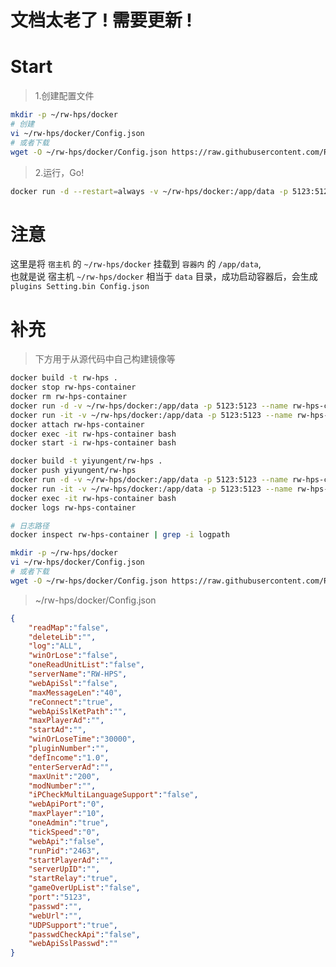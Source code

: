 # 文档太老了 ! 需要更新 !  

# Start

> 1.创建配置文件

```bash
mkdir -p ~/rw-hps/docker
# 创建
vi ~/rw-hps/docker/Config.json
# 或者下载
wget -O ~/rw-hps/docker/Config.json https://raw.githubusercontent.com/RW-HPS/RW-HPS/master/docker/Config.json
```

> 2.运行，Go!

```bash
docker run -d --restart=always -v ~/rw-hps/docker:/app/data -p 5123:5123 --name rw-hps-container yiyungent/rw-hps
```



# 注意

这里是将 `宿主机` 的 `~/rw-hps/docker` 挂载到 `容器内` 的 `/app/data`,   
也就是说 宿主机 `~/rw-hps/docker` 相当于 `data` 目录，成功启动容器后，会生成 `plugins Setting.bin Config.json`


# 补充

> 下方用于从源代码中自己构建镜像等

```bash
docker build -t rw-hps .
docker stop rw-hps-container
docker rm rw-hps-container
docker run -d -v ~/rw-hps/docker:/app/data -p 5123:5123 --name rw-hps-container rw-hps
docker run -it -v ~/rw-hps/docker:/app/data -p 5123:5123 --name rw-hps-container rw-hps bash
docker attach rw-hps-container
docker exec -it rw-hps-container bash
docker start -i rw-hps-container bash
```

```bash
docker build -t yiyungent/rw-hps .
docker push yiyungent/rw-hps
docker run -d -v ~/rw-hps/docker:/app/data -p 5123:5123 --name rw-hps-container yiyungent/rw-hps
docker run -it -v ~/rw-hps/docker:/app/data -p 5123:5123 --name rw-hps-container yiyungent/rw-hps bash
docker exec -it rw-hps-container bash
docker logs rw-hps-container
```

```bash
# 日志路径
docker inspect rw-hps-container | grep -i logpath
```

```bash
mkdir -p ~/rw-hps/docker
vi ~/rw-hps/docker/Config.json
# 或者下载
wget -O ~/rw-hps/docker/Config.json https://raw.githubusercontent.com/RW-HPS/RW-HPS/master/docker/Config.json
```

> ~/rw-hps/docker/Config.json

```json
{
	"readMap":"false",
	"deleteLib":"",
	"log":"ALL",
	"winOrLose":"false",
	"oneReadUnitList":"false",
	"serverName":"RW-HPS",
	"webApiSsl":"false",
	"maxMessageLen":"40",
	"reConnect":"true",
	"webApiSslKetPath":"",
	"maxPlayerAd":"",
	"startAd":"",
	"winOrLoseTime":"30000",
	"pluginNumber":"",
	"defIncome":"1.0",
	"enterServerAd":"",
	"maxUnit":"200",
	"modNumber":"",
	"iPCheckMultiLanguageSupport":"false",
	"webApiPort":"0",
	"maxPlayer":"10",
	"oneAdmin":"true",
	"tickSpeed":"0",
	"webApi":"false",
	"runPid":"2463",
	"startPlayerAd":"",
	"serverUpID":"",
	"startRelay":"true",
	"gameOverUpList":"false",
	"port":"5123",
	"passwd":"",
	"webUrl":"",
	"UDPSupport":"true",
	"passwdCheckApi":"false",
	"webApiSslPasswd":""
}
```



